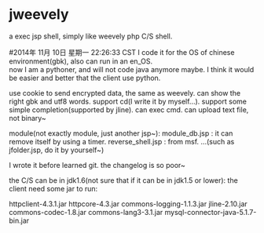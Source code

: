 jweevely
========

a exec jsp shell, simply like weevely php C/S shell.

#2014年 11月 10日 星期一 22:26:33 CST
I code it for the OS of chinese environment(gbk), also can run in an en_OS.  
now I am a pythoner, and will not code java anymore maybe.
I think it would be easier and better that the client use python.

use cookie to send encrypted data, the same as weevely.
can show the right gbk and utf8 words.
support cd(I write it by myself...).
support some simple completion(supported by jline).
can exec cmd.
can upload text file, not binary~

module(not exactly module, just another jsp~):
module_db.jsp     : it can remove itself by using a timer.
reverse_shell.jsp : from msf.
...(such as jfolder.jsp, do it by yourself~)


I wrote it before learned git.
the changelog is so poor~

the C/S can be in jdk1.6(not sure that if it can be in jdk1.5 or lower):
the client need some jar to run:

httpclient-4.3.1.jar
httpcore-4.3.jar
commons-logging-1.1.3.jar
jline-2.10.jar
commons-codec-1.8.jar
commons-lang3-3.1.jar
mysql-connector-java-5.1.7-bin.jar

